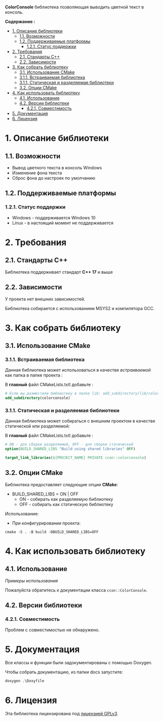 **ColorConsole** библиотека позволяющая выводить цветной текст в консоль.

**Содержание :**
- [1. Описание библиотеки](#1-описание-библиотеки)
  - [1.1. Возможности](#11-возможности)
  - [1.2. Поддерживаемые платформы](#12-поддерживаемые-платформы)
    - [1.2.1. Статус поддержки](#121-статус-поддержки)
- [2. Требования](#2-требования)
  - [2.1. Стандарты C++](#21-стандарты-c)
  - [2.2. Зависимости](#22-зависимости)
- [3. Как собрать библиотеку](#3-как-собрать-библиотеку)
  - [3.1. Использование CMake](#31-использование-cmake)
  - [3.1.1. Встраиваемая библиотека](#311-встраиваемая-библиотека)
  - [3.1.1. Статическая и разделяемая библиотеки](#311-статическая-и-разделяемая-библиотеки)
  - [3.2. Опции CMake](#32-опции-cmake)
- [4. Как использовать библиотеку](#4-как-использовать-библиотеку)
  - [4.1. Использование](#41-использование)
  - [4.2. Версии библиотеки](#42-версии-библиотеки)
    - [4.2.1. Совместимость](#421-совместимость)
- [5. Документация](#5-документация)
- [6. Лицензия](#6-лицензия)


# 1. Описание библиотеки
## 1.1. Возможности

- Вывод цветного текста в консоль Windows
- Изменение фона текста
- Сброс фона до настроек по умолчанию

## 1.2. Поддерживаемые платформы
### 1.2.1. Статус поддержки

- Windows - поддерживается Windows 10
- Linux - в настоящий момент не поддерживается

# 2. Требования
## 2.1. Стандарты C++

Библиотека поддерживает стандарт **C++ 17** и выше

## 2.2. Зависимости

У проекта нет внешних зависимостей. 

Библиотека собирается с использованием MSYS2 и компилятора GCC.

# 3. Как собрать библиотеку
## 3.1. Использование CMake

### 3.1.1. Встраиваемая библиотека
Данная библиотека может использоваться в качестве _встраиваемой_ как папка в папке проекта :

В **главный** файл CMakeLists.txtl добавьте :
```cmake
# Если вы разместили библиотеку в папке lib: add_subdirectory(lib/colorconsole)
add_subdirectory(colorconsole) 
```

### 3.1.1. Статическая и разделяемая библиотеки

Данная библиотека может собираться с внешним проектом в качестве статической или разделяемой:

В **главный** файл CMakeLists.txtl добавьте :

```cmake
# ON - для сборки разделяемой, OFF - для сборки статической
option(BUILD_SHARED_LIBS "Build using shared libraries" OFF)
```


```cmake
target_link_libraries(${PROJECT_NAME} PRIVATE ccon::colorconsole)
```

## 3.2. Опции CMake

Библиотека предоставляет следующие опции **CMake**:
- BUILD_SHARED_LIBS = ON | OFF
    - ON - собирать как разделяемую библиотеку
    - OFF - собирать как статическую библиотеку

Использование:
- При конфигурировании проекта:
```shell
cmake -S . -B build -DBUILD_SHARED_LIBS=OFF
```


# 4. Как использовать библиотеку
## 4.1. Использование

_Примеры использования_

Пожалуйста обратитесь к документации класса `ccon::ColorConsole`.

## 4.2. Версии библиотеки
### 4.2.1. Совместимость

Проблем с совместимостью не обнаружено.


# 5. Документация

Все классы и функции были задокументированы с помощью Doxygen.


Чтобы собрать документацию, из папки docs запустите:

```shell
doxygen .\Doxyfile
```

# 6. Лицензия

Эта библиотека лицензирована под [лицензией GPLv3][repo-license-url].

<!-- Ссылки -->

[repo-license-url]: https://www.gnu.org/licenses/gpl-3.0.html